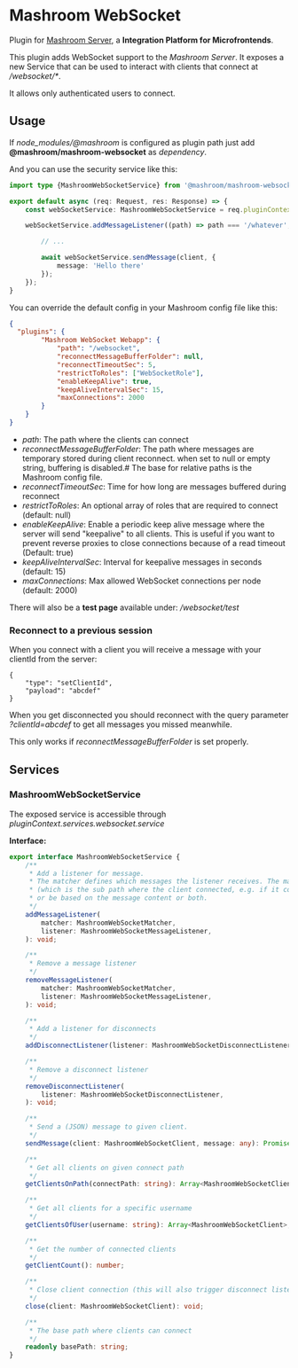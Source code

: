 
# Mashroom WebSocket

Plugin for [Mashroom Server](https://www.mashroom-server.com), a **Integration Platform for Microfrontends**.

This plugin adds WebSocket support to the _Mashroom Server_.
It exposes a new Service that can be used to interact with clients that connect at _/websocket/*_.

It allows only authenticated users to connect.

## Usage

If *node_modules/@mashroom* is configured as plugin path just add **@mashroom/mashroom-websocket** as *dependency*.

And you can use the security service like this:

```ts
import type {MashroomWebSocketService} from '@mashroom/mashroom-websocket/type-definitions';

export default async (req: Request, res: Response) => {
    const webSocketService: MashroomWebSocketService = req.pluginContext.services.websocket.service;

    webSocketService.addMessageListener((path) => path === '/whatever', async (message, client) => {

        // ...

        await webSocketService.sendMessage(client, {
            message: 'Hello there'
        });
    });
}
```

You can override the default config in your Mashroom config file like this:

```json
{
  "plugins": {
        "Mashroom WebSocket Webapp": {
            "path": "/websocket",
            "reconnectMessageBufferFolder": null,
            "reconnectTimeoutSec": 5,
            "restrictToRoles": ["WebSocketRole"],
            "enableKeepAlive": true,
            "keepAliveIntervalSec": 15,
            "maxConnections": 2000
        }
    }
}
```

 * _path_: The path where the clients can connect
 * _reconnectMessageBufferFolder_: The path where messages are temporary stored during client reconnect. when set to null or empty string, buffering is disabled.#
   The base for relative paths is the Mashroom config file.
 * _reconnectTimeoutSec_: Time for how long are messages buffered during reconnect
 * _restrictToRoles_: An optional array of roles that are required to connect (default: null)
 * _enableKeepAlive_: Enable a periodic keep alive message where the server will send "keepalive" to all clients.
   This is useful if you want to prevent reverse proxies to close connections because of a read timeout (Default: true)
 * _keepAliveIntervalSec_: Interval for keepalive messages in seconds (default: 15)
 * _maxConnections_: Max allowed WebSocket connections per node (default: 2000)

There will also be a **test page** available under: _/websocket/test_

### Reconnect to a previous session

When you connect with a client you will receive a message with your clientId from the server:

```
{
    "type": "setClientId",
    "payload": "abcdef"
}
```

When you get disconnected you should reconnect with the query parameter *?clientId=abcdef* to get all messages you
missed meanwhile.

This only works if *reconnectMessageBufferFolder* is set properly.

## Services

### MashroomWebSocketService

The exposed service is accessible through _pluginContext.services.websocket.service_

**Interface:**

```ts
export interface MashroomWebSocketService {
    /**
     * Add a listener for message.
     * The matcher defines which messages the listener receives. The match can be based on the connect path
     * (which is the sub path where the client connected, e.g. if it connected on /websocket/test the connect path would be /test)
     * or be based on the message content or both.
     */
    addMessageListener(
        matcher: MashroomWebSocketMatcher,
        listener: MashroomWebSocketMessageListener,
    ): void;

    /**
     * Remove a message listener
     */
    removeMessageListener(
        matcher: MashroomWebSocketMatcher,
        listener: MashroomWebSocketMessageListener,
    ): void;

    /**
     * Add a listener for disconnects
     */
    addDisconnectListener(listener: MashroomWebSocketDisconnectListener): void;

    /**
     * Remove a disconnect listener
     */
    removeDisconnectListener(
        listener: MashroomWebSocketDisconnectListener,
    ): void;

    /**
     * Send a (JSON) message to given client.
     */
    sendMessage(client: MashroomWebSocketClient, message: any): Promise<void>;

    /**
     * Get all clients on given connect path
     */
    getClientsOnPath(connectPath: string): Array<MashroomWebSocketClient>;

    /**
     * Get all clients for a specific username
     */
    getClientsOfUser(username: string): Array<MashroomWebSocketClient>;

    /**
     * Get the number of connected clients
     */
    getClientCount(): number;

    /**
     * Close client connection (this will also trigger disconnect listeners)
     */
    close(client: MashroomWebSocketClient): void;

    /**
     * The base path where clients can connect
     */
    readonly basePath: string;
}
```
